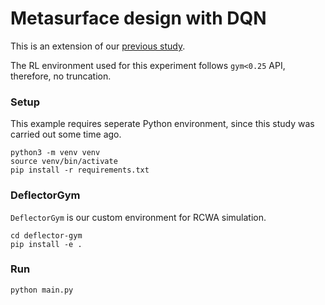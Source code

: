 # Metasurface design with DQN

This is an extension of our [previous study](https://github.com/jLabKAIST/Physics-Informed-Reinforcement-Learning).

The RL environment used for this experiment follows `gym<0.25` API, therefore, no truncation.


### Setup
This example requires seperate Python environment, since this study was carried out some time ago.

```shell
python3 -m venv venv
source venv/bin/activate
pip install -r requirements.txt
```
### DeflectorGym
`DeflectorGym` is our custom environment for RCWA simulation.
```shell
cd deflector-gym
pip install -e .
```

### Run
```shell
python main.py
```
